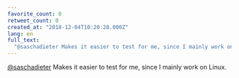 ```yaml
---
favorite_count: 0
retweet_count: 0
created_at: "2018-12-04T10:20:28.000Z"
lang: en
full_text:
  "@saschadieter Makes it easier to test for me, since I mainly work on Linux."
---
```


[@saschadieter](https://twitter.com/saschadieter) Makes it easier to test for
me, since I mainly work on Linux.
